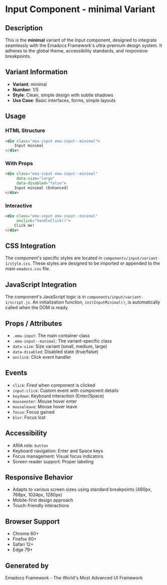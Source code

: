 # Input Component - minimal Variant

## Description
This is the **minimal** variant of the Input component, designed to integrate seamlessly with the Emadocs Framework's ultra-premium design system. It adheres to the global theme, accessibility standards, and responsive breakpoints.

## Variant Information
- **Variant**: minimal
- **Number**: 1/5
- **Style**: Clean, simple design with subtle shadows
- **Use Case**: Basic interfaces, forms, simple layouts

## Usage

### HTML Structure
```html
<div class="ema-input ema-input--minimal">
    Input minimal
</div>
```

### With Props
```html
<div class="ema-input ema-input--minimal" 
     data-size="large" 
     data-disabled="false">
    Input minimal (Enhanced)
</div>
```

### Interactive
```html
<div class="ema-input ema-input--minimal" 
     onclick="handleClick()">
    Click me!
</div>
```

## CSS Integration
The component's specific styles are located in `components/input/variant-1/style.css`. These styles are designed to be imported or appended to the main `emadocs.css` file.

## JavaScript Integration
The component's JavaScript logic is in `components/input/variant-1/script.js`. An initialization function, `initInputMinimal()`, is automatically called when the DOM is ready.

## Props / Attributes
- `.ema-input`: The main container class
- `.ema-input--minimal`: The variant-specific class
- `data-size`: Size variant (small, medium, large)
- `data-disabled`: Disabled state (true/false)
- `onclick`: Click event handler

## Events
- `click`: Fired when component is clicked
- `input:click`: Custom event with component details
- `keydown`: Keyboard interaction (Enter/Space)
- `mouseenter`: Mouse hover enter
- `mouseleave`: Mouse hover leave
- `focus`: Focus gained
- `blur`: Focus lost

## Accessibility
- ARIA role: `button`
- Keyboard navigation: Enter and Space keys
- Focus management: Visual focus indicators
- Screen reader support: Proper labeling

## Responsive Behavior
- Adapts to various screen sizes using standard breakpoints (480px, 768px, 1024px, 1280px)
- Mobile-first design approach
- Touch-friendly interactions

## Browser Support
- Chrome 60+
- Firefox 60+
- Safari 12+
- Edge 79+

## Generated by
Emadocs Framework - The World's Most Advanced UI Framework
